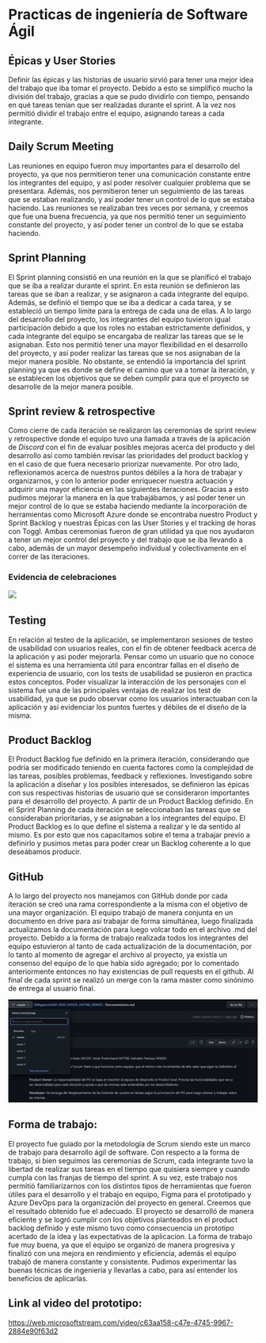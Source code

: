 # Practicas de ingeniería de Software Ágil

## Épicas y User Stories

Definir las épicas y las historias de usuario sirvió para tener una mejor idea del trabajo que iba tomar el proyecto. Debido a esto se simplificó mucho la división del trabajo, gracias a que se pudo dividirlo con tiempo, pensando en qué tareas tenían que ser realizadas durante el sprint. A la vez nos permitió dividir el trabajo entre el equipo, asignando tareas a cada integrante.

## Daily Scrum Meeting

Las reuniones en equipo fueron muy importantes para el desarrollo del proyecto, ya que nos permitieron tener una comunicación constante entre los integrantes del equipo, y así poder resolver cualquier problema que se presentara. Además, nos permitieron tener un seguimiento de las tareas que se estaban realizando, y así poder tener un control de lo que se estaba haciendo. 
Las reuniones se realizaban tres veces por semana, y creemos que fue una buena frecuencia, ya que nos permitió tener un seguimiento constante del proyecto, y así poder tener un control de lo que se estaba haciendo.

## Sprint Planning

El Sprint planning consistió en una reunión en la que se planificó el trabajo que se iba a realizar durante el sprint. En esta reunión se definieron las tareas que se iban a realizar, y se asignaron a cada integrante del equipo. Además, se definió el tiempo que se iba a dedicar a cada tarea, y se estableció un tiempo límite para la entrega de cada una de ellas.
A lo largo del desarrollo del proyecto, los integrantes del equipo tuvieron igual participación debido a que los roles no estaban estrictamente definidos, y cada integrante del equipo se encargaba de realizar las tareas que se le asignaban. Esto nos permitió tener una mayor flexibilidad en el desarrollo del proyecto, y así poder realizar las tareas que se nos asignaban de la mejor manera posible.
No obstante, se entendió la importancia del sprint planning ya que es donde se define el camino que va a tomar la iteración, y se establecen los objetivos que se deben cumplir para que el proyecto se desarrolle de la mejor manera posible.

## Sprint review & retrospective
Como cierre de cada iteración se realizaron las ceremonias de sprint review y retrospective donde el equipo tuvo una llamada a través de la aplicación de _Discord_ con el fin de evaluar posibles mejoras acerca del producto y del desarrollo así como también revisar las prioridades del product backlog y en el caso de que fuera necesario priorizar nuevamente. 
Por otro lado, reflexionamos acerca de nuestros puntos débiles a la hora de trabajar y organizarnos, y con lo anterior poder enriquecer nuestra actuación y adquirir una mayor eficiencia en las siguientes iteraciones. Gracias a esto pudimos mejorar la manera en la que trabajábamos, y así poder tener un mejor control de lo que se estaba haciendo mediante la incorporación de herramientas como Microsoft Azure donde se encontraba nuestro Product y Sprint Backlog y nuestras Épicas con las User Stories y el tracking de horas con Toggl.
Ambas ceremonias fueron de gran utilidad ya que nos ayudaron a tener un mejor control del proyecto y del trabajo que se iba llevando a cabo, además de un mayor desempeño individual y colectivamente en el correr de las iteraciones.

### Evidencia de celebraciones

<img src="images/.png">

## Testing
En relación al testeo de la aplicación, se implementaron sesiones de testeo de usabilidad con usuarios reales, con el fin de obtener feedback acerca de la aplicación y asi poder mejorarla. Pensar como un usuario que no conoce el sistema es una herramienta útil para encontrar fallas en el diseño de experiencia de usuario, con los tests de usabilidad se pusieron en practica estos conceptos.
Poder visualizar la interacción de los personajes con el sistema fue una de las principales ventajas de realizar los test de usabilidad, ya que se pudo observar como los usuarios interactuaban con la aplicación y así evidenciar los puntos fuertes y débiles de el diseño de la misma.

## Product Backlog
El Product Backlog fue definido en la primera iteración, considerando que podría ser modificado teniendo en cuenta factores como la complejidad de las tareas, posibles problemas, feedback y reflexiones. 
Investigando sobre la aplicación a diseñar y los posibles interesados, se definieron las épicas con sus respectivas historias de usuario que se consideraron importantes para el desarrollo del proyecto.
A partir de un Product Backlog definido. En el Sprint Planning de cada iteración se seleccionaban las tareas que se consideraban prioritarias, y se asignaban a los integrantes del equipo. 
El Product Backlog es lo que define el sistema a realizar y le da sentido al mismo. Es por esto que nos capacitamos sobre el tema a trabajar previo a definirlo y pusimos metas para poder crear un Backlog coherente a lo que deseábamos producir.

## GitHub

A lo largo del proyecto nos manejamos con GitHub donde por cada iteración se creó una rama correspondiente a la misma con el objetivo de una mayor organización. El equipo trabajó de manera conjunta en un documento en drive para así trabajar de forma simultánea, luego finalizada actualizamos la documentación para luego volcar todo en el archivo .md del proyecto. 
Debido a la forma de trabajo realizada todos los integrantes del equipo estuvieron al tanto de cada actualización de la documentación, por lo tanto al momento de agregar el archivo al proyecto, ya existía un consenso del equipo de lo que había sido agregado; por lo comentado anteriormente entonces no hay existencias de pull requests en el github.
Al final de cada sprint se realizó un merge con la rama master como sinónimo de entrega al usuario final.

<img src="images/branches.png">

## Forma de trabajo:

El proyecto fue guiado por la metodología de Scrum siendo este un marco de trabajo para desarrollo ágil de software. Con respecto a la forma de trabajo, si bien seguimos las ceremonias de Scrum, cada integrante tuvo la libertad de realizar sus tareas en el tiempo que quisiera siempre y cuando cumpla con las franjas de tiempo del sprint.
A su vez, este trabajo nos permitió familiarizarnos con los distintos tipos de herramientas que fueron útiles para el desarrollo y el trabajo en equipo, Figma para el prototipado y Azure DevOps para la organización del proyecto en general.
Creemos que el resultado obtenido fue el adecuado. El proyecto se desarrolló de manera eficiente y se logró cumplir con los objetivos planteados en el product backlog definido y este mismo tuvo como consecuencia un prototipo acertado de la idea y las expectativas de la aplicacion. La forma de trabajo fue muy buena, ya que el equipo se organizó de manera progresiva y finalizó con una mejora en rendimiento y eficiencia, además el equipo trabajó de manera constante y consistente. Pudimos experimentar las buenas técnicas de ingeniería y llevarlas a cabo, para así entender los beneficios de aplicarlas.

## Link al video del prototipo:

https://web.microsoftstream.com/video/c63aa158-c47e-4745-9967-2884e90f63d2


